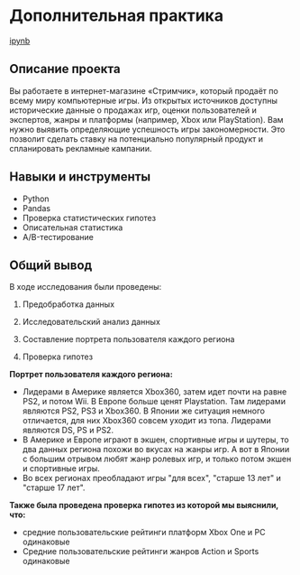 # Дополнительная практика

[ipynb](https://github.com/MSH77/Portfolio/blob/main/13%20Project%20/%D0%90%D0%BD%D0%B0%D0%BB%D0%B8%D0%B7%20%D0%B8%D0%BD%D0%B4%D1%83%D1%81%D1%82%D1%80%D0%B8%D0%B8%20%D0%B8%D0%B3%D1%80.ipynb)

## Описание проекта

Вы работаете в интернет-магазине «Стримчик», который продаёт по всему миру компьютерные игры. Из открытых источников доступны исторические данные о продажах игр, оценки пользователей и экспертов, жанры и платформы (например, Xbox или PlayStation). Вам нужно выявить определяющие успешность игры закономерности. Это позволит сделать ставку на потенциально популярный продукт и спланировать рекламные кампании.

## Навыки и инструменты

- Python
- Pandas
- Проверка статистических гипотез
- Описательная статистика
- A/B-тестирование


## Общий вывод

В ходе исследования были проведены:

1) Предобработка данных

2) Исследовательский анализ данных

3) Составление портрета пользователя каждого региона

4) Проверка гипотез

**Портрет пользователя каждого региона:**
- Лидерами в Америке является Xbox360, затем идет почти на равне PS2, и потом Wii. В Европе больше ценят Playstation. Там лидерами являются PS2, PS3 и Xbox360. В Японии же ситуация немного отличается, для них Xbox360 совсем уходит из топа. Лидерами являются DS, PS и PS2.
- В Америке и Европе играют в экшен, спортивные игры и шутеры, то два данных региона похожи во вкусах на жанры игр. А вот в Японии с большим отрывом любят жанр ролевых игр, и только потом экшен и спортивные игры.
- Во всех регионах преобладают игры "для всех", "старше 13 лет" и "старше 17 лет".

**Также была проведена проверка гипотез из которой мы выяснили, что:**
- средние пользовательские рейтинги платформ Xbox One и PС одинаковые
- Средние пользовательские рейтинги жанров Action и Sports одинаковые
